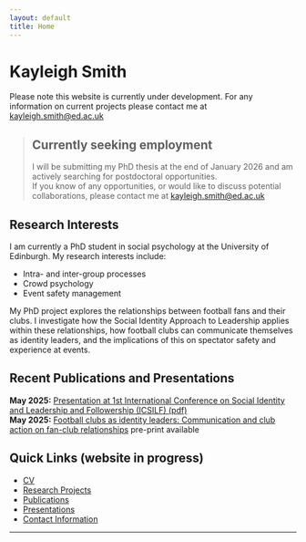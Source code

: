 ```yaml
---
layout: default
title: Home
---
```

# Kayleigh Smith

Please note this website is currently under development. For any information on current projects please contact me at kayleigh.smith@ed.ac.uk

> ## Currently seeking employment  
> I will be submitting my PhD thesis at the end of January 2026 and am actively searching for postdoctoral opportunities.  
> If you know of any opportunities, or would like to discuss potential collaborations, please contact me at [kayleigh.smith@ed.ac.uk](mailto:kayleigh.smith@ed.ac.uk)



## Research Interests
I am currently a PhD student in social psychology at the University of Edinburgh. My research interests include: 
* Intra- and inter-group processes
* Crowd psychology
* Event safety management 

My PhD project explores the relationships between football fans and their clubs. I investigate how the Social Identity Approach to Leadership applies within these relationships, how football clubs can communicate themselves as identity leaders, and the implications of this on spectator safety and experience at events. 

## Recent Publications and Presentations

**May 2025:** [Presentation at 1st International Conference on Social Identity and Leadership and Followership (ICSILF) (pdf)](files/presentations/ICSILF%202025.pdf) <br>
**May 2025:** [Football clubs as identity leaders: Communication and club action on fan-club relationships](https://osf.io/preprints/psyarxiv/5s92x_v1) pre-print available 


## Quick Links (website in progress)

- [CV](cv.md)
- [Research Projects](research.md)
- [Publications](publications.md)
- [Presentations](presentations.md)
- [Contact Information](contact.md)

---
